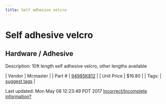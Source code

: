 ```yaml
---
title: Self adhesive velcro
---
```


# Self adhesive velcro
## Hardware / Adhesive
Description: 	10ft length self adhesive velcro, other lengths available 

| Vendor | Mcmaster | 
| Part # | [94985K812](https://www.mcmaster.com/#94985K812) | 
| Unit Price | $16.80 | 
| Tags: | [suggest tags](https://docs.google.com/forms/d/e/1FAIpQLSeWyY8v3RgOty-MyWmh9U0iivNYN_molChYyS-0U-o-kOAv_g/viewform) | 

Last updated: Mon May 08 12:23:49 PDT 2017
 [Incorrect/Incomplete information?](https://docs.google.com/forms/d/e/1FAIpQLSeWyY8v3RgOty-MyWmh9U0iivNYN_molChYyS-0U-o-kOAv_g/viewform)